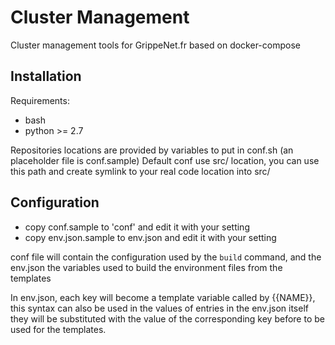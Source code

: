 Cluster Management
==================

Cluster management tools for GrippeNet.fr based on docker-compose

## Installation

Requirements:

- bash
- python >= 2.7
  
Repositories locations are provided by variables to put in conf.sh (an placeholder file is conf.sample)
Default conf use src/ location, you can use this path and create symlink to your real code location into src/

## Configuration

- copy conf.sample to 'conf' and edit it with your setting
- copy env.json.sample to env.json and edit it with your setting

conf file will contain the configuration used by the `build` command, and the env.json the variables used to build the environment files 
from the templates

In env.json, each key will become a template variable called by {{NAME}}, this syntax can also be used in the values of entries in the env.json itself
they will be substituted with the value of the corresponding key before to be used for the templates.
